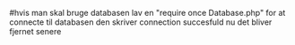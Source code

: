 #hvis man skal bruge databasen
lav en "require once Database.php" for at connecte til databasen 
den skriver connection succesfuld nu det bliver fjernet senere